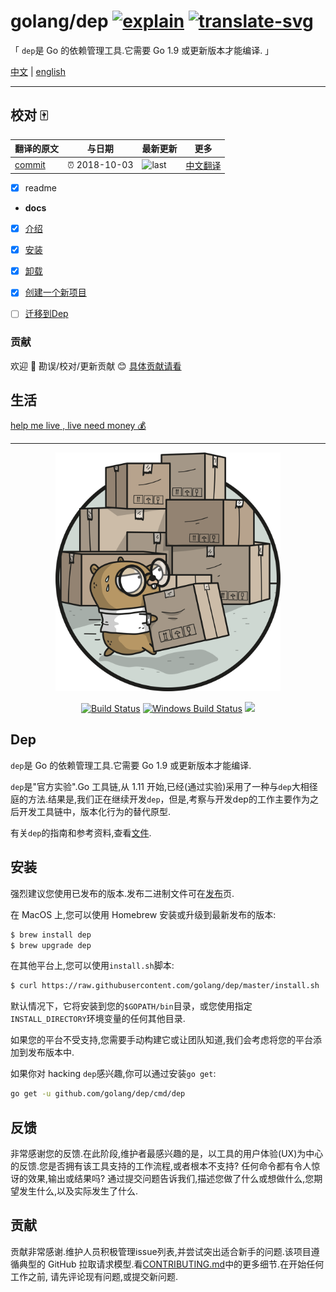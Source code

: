 # golang/dep [![explain]][source] [![translate-svg]][translate-list]

<!-- [![size-img]][size] -->

[explain]: http://llever.com/explain.svg
[source]: https://github.com/chinanf-boy/Source-Explain
[translate-svg]: http://llever.com/translate.svg
[translate-list]: https://github.com/chinanf-boy/chinese-translate-list
[size-img]: https://packagephobia.now.sh/badge?p=Name
[size]: https://packagephobia.now.sh/result?p=Name

「 `dep`是 Go 的依赖管理工具.它需要 Go 1.9 或更新版本才能编译. 」

[中文](./readme.md) | [english](https://github.com/golang/dep)

---

## 校对 🀄️

<!-- doc-templite START generated -->
<!-- repo = 'golang/dep' -->
<!-- commit = '22125cfaa6ddc71e145b1535d4b7ee9744fefff2' -->
<!-- time = '2018-10-03' -->

| 翻译的原文 | 与日期        | 最新更新 | 更多                       |
| ---------- | ------------- | -------- | -------------------------- |
| [commit]   | ⏰ 2018-10-03 | ![last]  | [中文翻译][translate-list] |

[last]: https://img.shields.io/github/last-commit/golang/dep.svg
[commit]: https://github.com/golang/dep/tree/22125cfaa6ddc71e145b1535d4b7ee9744fefff2

<!-- doc-templite END generated -->

- [x] readme
- **docs**
- [x] [介绍](./docs/introduction.zh.md)
- [x] [安装](./docs/installation.zh.md)
- [x] [卸载](./docs/uninstalling.zh.md)
- [x] [创建一个新项目](./docs/new-project.zh.md)
- [ ] [迁移到Dep](./docs/migrating.zh.md)




### 贡献

欢迎 👏 勘误/校对/更新贡献 😊 [具体贡献请看](https://github.com/chinanf-boy/chinese-translate-list#贡献)

## 生活

[help me live , live need money 💰](https://github.com/chinanf-boy/live-need-money)

---

<p align="center"><img src="docs/assets/DigbyShadows.png" width="360"></p>
<p align="center">
  <a href="https://travis-ci.org/golang/dep"><img src="https://travis-ci.org/golang/dep.svg?branch=master" alt="Build Status"></img></a>
  <a href="https://ci.appveyor.com/project/golang/dep"><img src="https://ci.appveyor.com/api/projects/status/github/golang/dep?svg=true&branch=master&passingText=Windows%20-%20OK&failingText=Windows%20-%20failed&pendingText=Windows%20-%20pending" alt="Windows Build Status"></a>
  <a href="https://goreportcard.com/report/github.com/golang/dep"><img src="https://goreportcard.com/badge/github.com/golang/dep" /></a>
</p>

## Dep

`dep`是 Go 的依赖管理工具.它需要 Go 1.9 或更新版本才能编译.

`dep`是"官方实验".Go 工具链,从 1.11 开始,已经(通过实验)采用了一种与`dep`大相径庭的方法.结果是,我们正在继续开发`dep`，但是,考察与开发dep的工作主要作为之后开发工具链中，版本化行为的替代原型.

有关`dep`的指南和参考资料,查看[文件](https://golang.github.io/dep).

## 安装

强烈建议您使用已发布的版本.发布二进制文件可在[发布](https://github.com/golang/dep/releases)页.

在 MacOS 上,您可以使用 Homebrew 安装或升级到最新发布的版本:

```sh
$ brew install dep
$ brew upgrade dep
```

在其他平台上,您可以使用`install.sh`脚本:

```sh
$ curl https://raw.githubusercontent.com/golang/dep/master/install.sh | sh
```

默认情况下，它将安装到您的`$GOPATH/bin`目录，或您使用指定`INSTALL_DIRECTORY`环境变量的任何其他目录.

如果您的平台不受支持,您需要手动构建它或让团队知道,我们会考虑将您的平台添加到发布版本中.

如果你对 hacking `dep`感兴趣,你可以通过安装`go get`:

```sh
go get -u github.com/golang/dep/cmd/dep
```

## 反馈

非常感谢您的反馈.在此阶段,维护者最感兴趣的是，以工具的用户体验(UX)为中心的反馈.您是否拥有该工具支持的工作流程,或者根本不支持? 任何命令都有令人惊讶的效果,输出或结果吗? 通过提交问题告诉我们,描述您做了什么或想做什么,您期望发生什么,以及实际发生了什么.

## 贡献

贡献非常感谢.维护人员积极管理issue列表,并尝试突出适合新手的问题.该项目遵循典型的 GitHub 拉取请求模型.看[CONTRIBUTING.md](CONTRIBUTING.zh.md)中的更多细节.在开始任何工作之前, 请先评论现有问题,或提交新问题.
